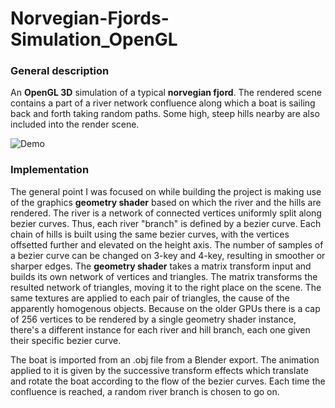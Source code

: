 # Norvegian-Fjords-Simulation_OpenGL

<h3> General description </h3>

An **OpenGL 3D** simulation of a typical **norvegian fjord**. The rendered scene contains a part of a river network confluence along which a boat is sailing back and forth taking random paths. Some high, steep hills nearby are also included into the render scene.

![Demo](https://github.com/BogdanPolitic/Demos/blob/main/Fjords_short_0.gif?raw=true)

<h3> Implementation </h3>

The general point I was focused on while building the project is making use of the graphics **geometry shader** based on which the river and the hills are rendered. 
The river is a network of connected vertices uniformly split along bezier curves. Thus, each river "branch" is defined by a bezier curve. Each chain of hills is built using the same bezier curves, with the vertices offsetted further and elevated on the height axis. The number of samples of a bezier curve can be changed on 3-key and 4-key, resulting in smoother or sharper edges.
The **geometry shader** takes a matrix transform input and builds its own network of vertices and triangles. The matrix transforms the resulted network of triangles, moving it to the right place on the scene. The same textures are applied to each pair of triangles, the cause of the apparently homogenous objects.
Because on the older GPUs there is a cap of 256 vertices to be rendered by a single geometry shader instance, there's a different instance for each river and hill branch, each one given their specific bezier curve.

The boat is imported from an .obj file from a Blender export. The animation applied to it is given by the successive transform effects which translate and rotate the boat according to the flow of the bezier curves. Each time the confluence is reached, a random river branch is chosen to go on.
